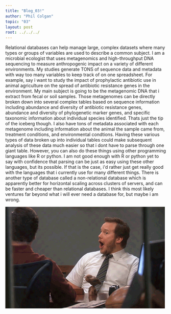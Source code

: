```yaml
---
title: "Blog_03!"
author: "Phil Colgan"
topic: "03"
layout: post
root: ../../../
---
```


Relational databases can help manage large, complex datasets where many types or groups of variables are used to describe a common subject. I am a microbial ecologist that uses metagenomics and high-throughput DNA sequencing to measure anthropogenic impact on a variety of different environments. My studies generate TONS of sequence data and metadata with way too many variables to keep track of on one spreadsheet. For example, say i want to study the impact of prophylactic antibiotic use in animal agriculture on the spread of antibiotic resistance genes in the environment. My main subject is going to be the metagenomic DNA that i extract from fecal or soil samples. Those metagenomes can be directly broken down into several complex tables based on sequence information including abundance and diversity of antibiotic resistance genes, abundance and diversity of phylogenetic marker genes, and specific taxonomic information about individual species identified. Thats just the tip of the iceberg though.  I also have tons of metadata associated with each metagenome including information about the animal the sample came from, treatment conditions, and environmental condtions. Having these various types of data broken up into individual tables could make subsequent analysis of these data much easier so that i dont have to parse through one giant table. However, you can also do these things using other programming languages like R or python. I am not good enough with R or python yet to say with confidence that parsing can be just as easy using these other languages, but its possible. If that is the case, i'd rather just get really good with the languages that i currently use for many different things. There is another type of database called a non-relational database which is apparently better for horizontal scaling across clusters of servers, and can be faster and cheaper than relational databases. I think this most likely ventures far beyond what i will ever need a database for, but maybe i am wrong.

![](images/tumblr_n0jc5zTZc11rn95k2o1_500.gif)
